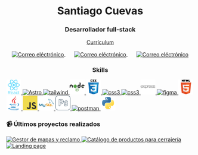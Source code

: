 <h1 align="center">Santiago Cuevas</h1>
<h3 align="center">Desarrollador full-stack</h3>


<a align="center" href="./cv.pdf">
<p align="center">Currículum</p>
</a>


<p align="center">
<a href="mailto:santiagobcuevas14@gmail.com" target="blank">
    <img align="center" src="https://upload.wikimedia.org/wikipedia/commons/7/7e/Gmail_icon_%282020%29.svg" alt="Correo eléctrónico" height="50px" width="50px" />
</a>
&nbsp;
&nbsp;
&nbsp;
<a href="https://www.linkedin.com/in/santiagocuevas147/" target="blank">
    <img align="center" src="https://upload.wikimedia.org/wikipedia/commons/c/ca/LinkedIn_logo_initials.png" alt="Correo eléctrónico" height="50px" width="50px" />
</a>
&nbsp;
&nbsp;
&nbsp;
<a href="https://santicue14-portfolio.vercel.app" target="blank">
    <img align="center" src="https://www.svgrepo.com/show/465900/portfolio.svg" alt="Correo eléctrónico" height="50px" width="50px" />
</a>
</p>


<h3 align="center">Skills</h3>
<p align="left">  
<a href="https://reactjs.org/" target="_blank" rel="noreferrer"> <img src="https://raw.githubusercontent.com/devicons/devicon/master/icons/react/react-original-wordmark.svg" alt="react" width="40" height="40"/> </a>  
<a href="https://astro.build/" target="_blank" rel="noreferrer"> <img src="https://icon.icepanel.io/Technology/svg/Astro.svg" alt="Astro" width="40" height="40"/> </a>  
<a href="https://tailwindcss.com/" target="_blank" rel="noreferrer"> <img src="https://www.vectorlogo.zone/logos/tailwindcss/tailwindcss-icon.svg" alt="tailwind" width="40" height="40"/> </a>
<a href="https://nodejs.org" target="_blank" rel="noreferrer"> <img src="https://raw.githubusercontent.com/devicons/devicon/master/icons/nodejs/nodejs-original-wordmark.svg" alt="nodejs" width="40" height="40"/> </a>
<a href="https://www.w3schools.com/css/" target="_blank" rel="noreferrer"> <img src="https://raw.githubusercontent.com/devicons/devicon/master/icons/css3/css3-original-wordmark.svg" alt="css3" width="40" height="40"/> </a> 
<a href="https://filezilla-project.org/" target="_blank" rel="noreferrer"> <img src="https://icon.icepanel.io/Technology/svg/FileZilla.svg" alt="css3" width="40" height="40"/> </a> 
<a href="https://www.npmjs.com/" target="_blank" rel="noreferrer"> <img src="https://icon.icepanel.io/Technology/svg/NPM.svg" alt="css3" width="40" height="40"/> </a> 
<a href="https://expressjs.com" target="_blank" rel="noreferrer"> <img src="https://raw.githubusercontent.com/devicons/devicon/master/icons/express/express-original-wordmark.svg" alt="express" width="40" height="40"/> </a> 
<a href="https://www.figma.com/" target="_blank" rel="noreferrer"> <img src="https://www.vectorlogo.zone/logos/figma/figma-icon.svg" alt="figma" width="40" height="40"/> </a> 
<a href="https://www.w3.org/html/" target="_blank" rel="noreferrer"> <img src="https://raw.githubusercontent.com/devicons/devicon/master/icons/html5/html5-original-wordmark.svg" alt="html5" width="40" height="40"/> </a> 
<a href="https://www.java.com" target="_blank" rel="noreferrer"> <img src="https://raw.githubusercontent.com/devicons/devicon/master/icons/java/java-original.svg" alt="java" width="40" height="40"/> </a> 
<a href="https://developer.mozilla.org/en-US/docs/Web/JavaScript" target="_blank" rel="noreferrer"> <img src="https://raw.githubusercontent.com/devicons/devicon/master/icons/javascript/javascript-original.svg" alt="javascript" width="40" height="40"/> </a> 
<a href="https://www.mysql.com/" target="_blank" rel="noreferrer"> <img src="https://raw.githubusercontent.com/devicons/devicon/master/icons/mysql/mysql-original-wordmark.svg" alt="mysql" width="40" height="40"/> </a>  
<a href="https://www.photoshop.com/en" target="_blank" rel="noreferrer"> <img src="https://raw.githubusercontent.com/devicons/devicon/master/icons/photoshop/photoshop-line.svg" alt="photoshop" width="40" height="40"/> </a>  
<a href="https://postman.com" target="_blank" rel="noreferrer"> <img src="https://www.vectorlogo.zone/logos/getpostman/getpostman-icon.svg" alt="postman" width="40" height="40"/> </a> 
<a href="https://www.python.org" target="_blank" rel="noreferrer"> <img src="https://raw.githubusercontent.com/devicons/devicon/master/icons/python/python-original.svg" alt="python" width="40" height="40"/> </a> 
</p>

### 📹 Últimos proyectos realizados

<a href='https://youtu.be/WA58VXU6PiA' target='_blank'>
<img width='30%' src='https://img.youtube.com/vi/WA58VXU6PiA/mqdefault.jpg' alt='Gestor de mapas y reclamo' />
</a>
<a href='https://youtu.be/KKcGPptkJf4' target='_blank'>
<img width='30%' src='https://img.youtube.com/vi/KKcGPptkJf4/mqdefault.jpg' alt='Catálogo de productos para cerrajería' />
</a>
<a href='https://youtu.be/YLvvQ0A4n-0' target='_blank'>
<img width='30%' src='https://img.youtube.com/vi/YLvvQ0A4n-0/mqdefault.jpg' alt='Landing page' />
</a>
